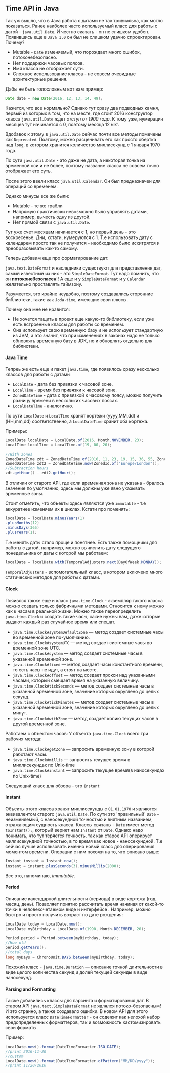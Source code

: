 ## Time API in Java
Так уж вышло, что в Java работа с датами не так тривиальна, как могло показаться.
Ранее наиболее часто используемый класс для работы с датой - `java.util.Date`.
И честно сказать - он не слишком удобен. Появившись еще в `Java 1.0` он был не слишком удачно спроектирован.
Почему?
* Mutable - `Date` изменяемый, что порождает много ошибок, потоконебезопасно.
* Нет поддержки часовых поясов.
* Имя класса не отображает сути.
* Сложное использование класса - не совсем очевидные архитектурные решения.

Дабы не быть голословным вот вам пример:
```java
Date date = new Date(2016, 12, 13, 14, 49);
```

Кажется, что все нормально? Однако тут сразу два подводных камня, первый из которых в том, что на месте, где 
стоит 2016 конструктор класса `java.util.Date` ждет *отступ от 1900 года*. К тому уже, нумерация месяцев тут начинается с 0, 
 поэтому месяца 12 *нет*. 
 
Вдобавок к этому в `java.util.Date` сейчас почти все методы помечены как `Deprecated`. Поэтому, можно расценивать его как просто обертка
над `long`, в котором хранится количество миллисекунд с 1 января 1970 года.

По сути `java.util.Date` - это даже не дата, а некоторая точка на временной оси и не более, поэтому название класса
не совсем точно отображает его суть. 
 
После этого ввели класс `java.util.Calendar`.
Он был предназначен для операций со временем.

Однако минусы все же были:
* Mutable - те же грабли
* Напрямую практически невозможно было управлять датами, например, вычесть одну из другой.
* Нет прямой связи с `java.util.Date`.

Тут уже счет месяцам начинается с 1, но первый день - это воскресенье. Дни, кстати, нумеруются с 1.
Т.е использовать дату с календарем просто так не получится - необходимо было исхитрятся и преобразовывать как-то самому.

Теперь добавим еще про форматирование дат:

`java.text.DateFormat` и наследники существуют для представления дат, самый известный из них - это
  `SimpleDateFormat`.
Тут надо помнить, что он **потоконебезопасен**!!
А еще и у `SimpleDateFormat` и у `Calendar` желательно проставлять таймзону.

Разумеется, это крайне неудобно, поэтому создавались сторонние библиотеки, такие как `Joda-time`, имеющие свои плюсы.

Почему она мне не нравится:
* Не хочется тащить в проект еще какую-то библиотеку, если уже есть встроенные классы для работы со временем.
* Она использует свою временную базу и не использует стандартную из JVM, а это значит, что при
изменениях в законах надо не только обновлять временную базу в JDK, но и обновлять отдельно для библиотеки.

#### Java Time
Тепреь же есть еще и пакет `java.time`, где появилось сразу несколько классов для работы с датами
* `LocalDate` - дата без привязки к часовой зоне. 
* `LocalTime` - время без привязки к часовой зоне.
* `ZonedDateTime` - дата с привязкой к часовому поясу, можно получить разницу времени в нескольких часовых поясах.
* `LocalDateTime`  - аналогично. 

По сути `LocalDate` и `LocalTime` хранят кортежи (yyyy,MM,dd) и (HH,mm,dd) соответственно, а `LocalDateTime` 
хранит оба кортежа.

Примеры:
```java
LocalDate localDate = LocalDate.of(2016, Month.NOVEMBER, 23);
LocalTime localTime = LocalTime.of(19, 00, 20);

//With zones
ZonedDateTime zdt = ZonedDateTime.of(2016, 11, 23, 19, 15, 36, 55, ZonedId.of("Etc/GMT+3"));
ZonedDateTime zdt2 = ZonedDateTime.now(ZonedId.of("Europe/London"));
//Subtraction hours
zdt.getHour() - zdt2.getHour(); 
```
В отличии от старого API, где если временная зона не указана - бралось значение по умолчанию,
 здесь мы должны уже явно указывать временные зоны.

Стоит отметить, что объекты здесь являются уже `immutable` - т.е аккуратнее изменяем их в циклах.
Кстати про поменять:
```java
localDate = localDate.minusYears(1) 
.plusMonths(12) 
.minusDays(365) 
.plusYears(1); 
```

Т.е менять даты стало проще и понятнее. 
Есть также помощники для работы с датой, например, 
можно вычислить дату следущего понедельника от даты с которой мы работаем:
```java
localDate = localDate.with(TemporalAdjusters.next(DayOfWeek.MONDAY)); 
```

`TemporalAdjusters` - вспомогательный класс, в котором включено много статических методов для работы с датами.
#### Clock
Пояивлся также еще и класс `java.time.Clock` - экземпляр такого класса можно создать только фабричными методами.
Относится к нему можно как к часам в реальной жизни.
Можно также переопределить `java.time.Clock` и создать такие часы, какие нужны вам, даже которые выдают каждый раз
случайное время или спешат.

* `java.time.Clock#systemDefaultZone` — метод создает системные часы во временной зоне по-умолчанию.
* `java.time.Clock#systemUTC` — метод создает системные часы во временной зоне UTC.
* `java.time.Clock#system` — метод создает системные часы в указанной временной зоне.
* `java.time.Clock#fixed` — метод создает часы константного времени, то есть часы не идут, а стоят на месте.
* `java.time.Clock#offset` — метод создает прокси над указанными часами, который смещает время на указанную величину.
* `java.time.Clock#tickSeconds` — метод создает системные часы в указанной временной зоне, значение которых округлено до целых секунд.
* `java.time.Clock#tickMinutes` — метод создает системные часы в указанной временной зоне, значение которых округлено до целых минут.
* `java.time.Clock#withZone` — метод создает копию текущих часов в другой временной зоне.

Работаем с объектом часов:
У объекта `java.time.Clock` всего три рабочих метода:
* `java.time.Clock#getZone` — запросить временную зону в которой работают часы.
* `java.time.Clock#millis` — запросить текущее время в миллисекундах по Unix-time
* `java.time.Clock#instant` — запросить текущее время(в наносекундах по Unix-time)


Следующий класс для обзора - это `Instant`
#### Instant
Объекты этого класса хранят миллисекунды с `01.01.1970` и являются эквивалентом старого `java.util.Date`.
По сути это 'правильный' `Date` - неизменяемый, с наносекундной точностью и внятным названием, отражающим сущность класса.
Классы связаны - `Date` имеет метод `toInstant();`, который вернет нам `Instant` от `Date`. Однако надо понимать, что тут
теряется точность, так как старое API оперирует миллисекундной точностью, в то время как новое - наносекундной.
Т.е сейчас лучше использовать именно новый класс для оперирования моментом времени.
Операции с ним похожи на то, что описано выше:
```java
Instant instant = Instant.now();
instant = instant.plusSeconds(3).minusMillis(2000);
```

Все это, напоминаю, *immutable*.

#### Period
Описание календарной длительности (периода) в виде кортежа (год, месяц, день).
Позволяет понятно рассчитать время начиная от какой-то точки в человекочетаемом виде и интерфейсе .
Например, можно быстро и просто получить возраст по дате рождения:
```java
LocalDate today = LocalDate.now(); 
LocalDate myBirthday = LocalDate.of(1990, Month.DECEMBER, 20); 
 
Period period = Period.between(myBirthday, today); 
//How old
period.getYears();
//total days
long myDays = ChronoUnit.DAYS.between(myBirthday, today); 
```

Похожий класс - `java.time.Duration` — описание точной длительности в виде целого количества секунд и долей текущей секунды в виде наносекунд. 
#### Parsing and Formatting
Также добавились классы для парсинга и форматирования дат.
В старом API `java.text.SimpleDateFormat` не являлся потоко-безопасным! И это странно, а также создавало ошибки.
В новом API для этого используется класс `DateTimeFormatter` - он содежит как нелохой набор предопределенных форматтеров, так и 
возможность кастомизировать свои форматы.

Пример:
```java
LocalDate.now().format(DateTimeFormatter.ISO_DATE);
//print 2016-11-20
//custom
LocalDate.now().format(DateTimeFormatter.ofPattern("MM/DD/yyyy"));
//print 11/20/2016 
```